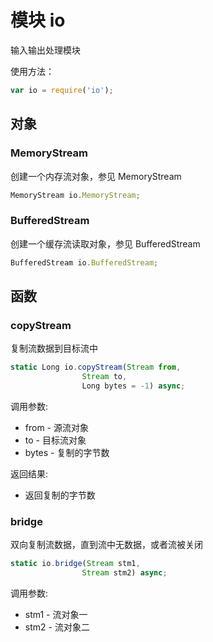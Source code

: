 # 模块 io
输入输出处理模块

使用方法：
```JavaScript
var io = require('io');
```
## 对象
        
### MemoryStream
创建一个内存流对象，参见 MemoryStream
```JavaScript
MemoryStream io.MemoryStream;
```

### BufferedStream
创建一个缓存流读取对象，参见 BufferedStream
```JavaScript
BufferedStream io.BufferedStream;
```

## 函数
        
### copyStream
复制流数据到目标流中
```JavaScript
static Long io.copyStream(Stream from,
                Stream to,
                Long bytes = -1) async;
```

调用参数:
* from - 源流对象
* to - 目标流对象
* bytes - 复制的字节数

返回结果:
* 返回复制的字节数

### bridge
双向复制流数据，直到流中无数据，或者流被关闭
```JavaScript
static io.bridge(Stream stm1,
                Stream stm2) async;
```

调用参数:
* stm1 - 流对象一
* stm2 - 流对象二

